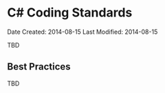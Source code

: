 C\# Coding Standards
====================

Date Created: 2014-08-15
Last Modified: 2014-08-15

TBD

## Best Practices

TBD